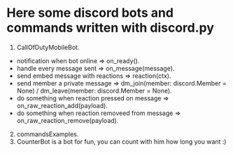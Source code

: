 # Here some discord bots and commands written with discord.py

1. CallOfDutyMobileBot.
  - notification when bot online => on_ready().
  - handle every message sent => on_message(message).
  - send embed message with reactions => reaction(ctx).
  - send member a private message => dm_join(member: discord.Member = None) / dm_leave(member: discord.Member = None).
  - do something when reaction pressed on message => on_raw_reaction_add(payload).
  - do something when reaction removeed from message => on_raw_reaction_remove(payload).
2. commandsExamples.
3. CounterBot is a bot for fun, you can count with him how long you want :)
